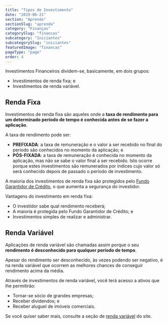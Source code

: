 ```yaml
---
title: "Tipos de Investimento"
date: "2019-06-21"
section: "Aprenda"
sectionSlug: "aprenda"
category: "Finanças"
categorySlug: "financas"
subcategory: "Iniciantes"
subcategorySlug: "iniciantes"
featuredImage: "financas"
pageType: "page"
order: 4
---
```


Investimentos Financeiros dividem-se, basicamente, em dois grupos:

- Investimentos de renda fixa; e
- Investimentos de renda variável.

## Renda Fixa

Investimentos de renda fixa são aqueles onde a **taxa de rendimento para um determinado período de tempo é conhecida antes de se fazer a aplicação**.

A taxa de rendimento pode ser:

- **PREFIXADA**: a taxa de remuneração e o valor a ser recebido no final do período são conhecidos no momento da aplicação; e
- **PÓS-FIXADA**: a taxa de remuneração é conhecida no momento da aplicação, mas não se sabe o valor final a ser recebido. Isto ocorre porque estes investimentos são remunerados por índices cujo valor só será conhecido depois de passado o período de investimento.

A maioria dos investimentos de renda fixa são protegidos pelo [Fundo Garantidor de Crédito](/aprenda/renda-fixa/generalidades/fundo-garantidor-de-credito), o que aumenta a segurança do investidor.

Vantagens do investimento em renda fixa:

- O investidor sabe qual rendimento receberá;
- A maioria é protegida pelo Fundo Garantidor de Crédito; e
- Investimentos simples de realizar e administrar.

## Renda Variável

Aplicações de renda variável são chamadas assim porque o seu **rendimento é desconhecido para qualquer período de tempo**.

Apesar do rendimento ser desconhecido, às vezes podendo ser negativo, é na renda variável que ocorrem as melhores chances de conseguir rendimento acima da média.

Através de investimentos de renda variável, você terá acesso a ativos que lhe permitirão:

- Tornar-se sócio de grandes empresas;
- Receber dividendos; e
- Receber aluguel de imóveis comerciais.

Se você quiser saber mais, consulte a seção de [renda variável](/aprenda/renda-variavel) do site.


